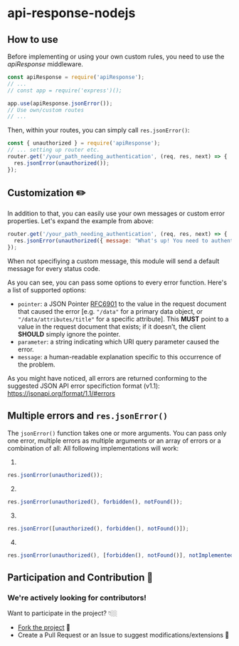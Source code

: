# api-response-nodejs

## How to use
Before implementing or using your own custom rules, you need to use the _apiResponse_ middleware.

```js
const apiResponse = require('apiResponse');
// ...
// const app = require('express')();

app.use(apiResponse.jsonError());
// Use own/custom routes
// ...
```

Then, within your routes, you can simply call `res.jsonError()`: 
```js
const { unauthorized } = require('apiResponse');
// ... setting up router etc.
router.get('/your_path_needing_authentication', (req, res, next) => {
  res.jsonError(unauthorized());
});
```

## Customization ✏️
In addition to that, you can easily use your own messages or custom error properties. Let's expand the example from above:
```js
router.get('/your_path_needing_authentication', (req, res, next) => {
  res.jsonError(unauthorized({ message: "What's up! You need to authenticate before being able to continue." }));
});
```

When not specifiying a custom message, this module will send a default message for every status code.

As you can see, you can pass some options to every error function. Here's a list of supported options: 

- `pointer`: a JSON Pointer [RFC6901](https://tools.ietf.org/html/rfc6901) to the value in the request document that caused the error [e.g. `"/data"` for a primary data object, or `"/data/attributes/title"` for a specific attribute]. This __MUST__ point to a value in the request document that exists; if it doesn’t, the client __SHOULD__ simply ignore the pointer.
- `parameter`: a string indicating which URI query parameter caused the error.
- `message`: a human-readable explanation specific to this occurrence of the problem.

As you might have noticed, all errors are returned conforming to the suggested JSON API error specifiction format (v1.1): 
https://jsonapi.org/format/1.1/#errors

## Multiple errors and `res.jsonError()`
The `jsonError()` function takes one or more arguments. You can pass only one error, multiple errors as multiple arguments or an array of errors or a combination of all: 
All following implementations will work: 

1. 
```js
res.jsonError(unauthorized());
```
2. 
```js
res.jsonError(unauthorized(), forbidden(), notFound());
```
3.
```js
res.jsonError([unauthorized(), forbidden(), notFound()]);
```
4. 
```js
res.jsonError(unauthorized(), [forbidden(), notFound()], notImplemented());
```

## Participation and Contribution 🍻
### We're actively looking for contributors!
Want to participate in the project? 👇🏼  
  - [Fork the project](https://github.com/welljsjs/api-response-nodejs/fork/) 🍴
  - Create a Pull Request or an Issue to suggest modifications/extensions 🤝

